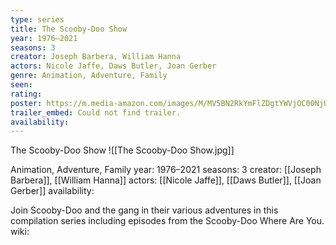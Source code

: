 ```yaml
---
type: series
title: The Scooby-Doo Show
year: 1976–2021
seasons: 3
creator: Joseph Barbera, William Hanna
actors: Nicole Jaffe, Daws Butler, Joan Gerber
genre: Animation, Adventure, Family
seen:
rating: 
poster: https://m.media-amazon.com/images/M/MV5BN2RkYmFlZDgtYWVjOC00NjUxLWE4MGEtNTZiOGE3OWRiZDA3XkEyXkFqcGdeQXVyNjg1NTY2NzQ@._V1_SX300.jpg
trailer_embed: Could not find trailer.
availability:
---
```

The Scooby-Doo Show
![[The Scooby-Doo Show.jpg]]

Animation, Adventure, Family
year: 1976–2021
seasons: 3
creator: [[Joseph Barbera]], [[William Hanna]]
actors: [[Nicole Jaffe]], [[Daws Butler]], [[Joan Gerber]]
availability:

Join Scooby-Doo and the gang in their various adventures in this compilation series including episodes from the Scooby-Doo Where Are You.
wiki: 



